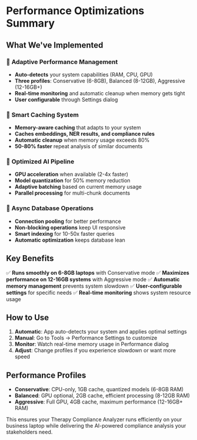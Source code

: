 # Performance Optimizations Summary

## What We've Implemented

### 🎯 **Adaptive Performance Management**
- **Auto-detects** your system capabilities (RAM, CPU, GPU)
- **Three profiles**: Conservative (6-8GB), Balanced (8-12GB), Aggressive (12-16GB+)
- **Real-time monitoring** and automatic cleanup when memory gets tight
- **User configurable** through Settings dialog

### 🚀 **Smart Caching System**
- **Memory-aware caching** that adapts to your system
- **Caches embeddings, NER results, and compliance rules**
- **Automatic cleanup** when memory usage exceeds 80%
- **50-80% faster** repeat analysis of similar documents

### 🧠 **Optimized AI Pipeline**
- **GPU acceleration** when available (2-4x faster)
- **Model quantization** for 50% memory reduction
- **Adaptive batching** based on current memory usage
- **Parallel processing** for multi-chunk documents

### 💾 **Async Database Operations**
- **Connection pooling** for better performance
- **Non-blocking operations** keep UI responsive
- **Smart indexing** for 10-50x faster queries
- **Automatic optimization** keeps database lean

## Key Benefits

✅ **Runs smoothly on 6-8GB laptops** with Conservative mode
✅ **Maximizes performance on 12-16GB systems** with Aggressive mode
✅ **Automatic memory management** prevents system slowdown
✅ **User-configurable settings** for specific needs
✅ **Real-time monitoring** shows system resource usage

## How to Use

1. **Automatic**: App auto-detects your system and applies optimal settings
2. **Manual**: Go to Tools → Performance Settings to customize
3. **Monitor**: Watch real-time memory usage in Performance dialog
4. **Adjust**: Change profiles if you experience slowdown or want more speed

## Performance Profiles

- **Conservative**: CPU-only, 1GB cache, quantized models (6-8GB RAM)
- **Balanced**: GPU optional, 2GB cache, efficient processing (8-12GB RAM)
- **Aggressive**: Full GPU, 4GB cache, maximum performance (12-16GB+ RAM)

This ensures your Therapy Compliance Analyzer runs efficiently on your business laptop while delivering the AI-powered compliance analysis your stakeholders need.